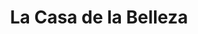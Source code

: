 ---
title: "La Casa de la Belleza"
url: /sabaneta-antioquia/la-casa-de-la-belleza/
shop: Friseur
---
